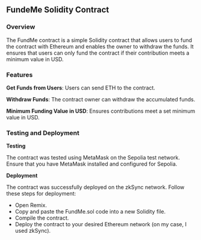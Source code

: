 ## FundeMe Solidity Contract

### Overview
The FundMe contract is a simple Solidity contract that allows users to fund the contract with Ethereum and enables the owner to withdraw the funds. It ensures that users can only fund the contract if their contribution meets a minimum value in USD.

### Features

**Get Funds from Users**: Users can send ETH to the contract.

**Withdraw Funds**: The contract owner can withdraw the accumulated funds.

**Minimum Funding Value in USD**: Ensures contributions meet a set minimum value in USD.


### Testing and Deployment
**Testing**

The contract was tested using MetaMask on the Sepolia test network. Ensure that you have MetaMask installed and configured for Sepolia.

**Deployment**

The contract was successfully deployed on the zkSync network. Follow these steps for deployment:

- Open Remix.
- Copy and paste the FundMe.sol code into a new Solidity file.
- Compile the contract.
- Deploy the contract to your desired Ethereum network (on my case, I used zkSync).